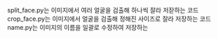 split_face.py는 이미지에서 여러 얼굴을 검출해 하나씩 잘라 저잗하는 코드
crop_face.py는 이미지에서 얼굴을 검출해 정해진 사이즈로 잘라 저장하는 코드
name.py는 이미지의 이름을 일괄로 수정하여 저장하는 
